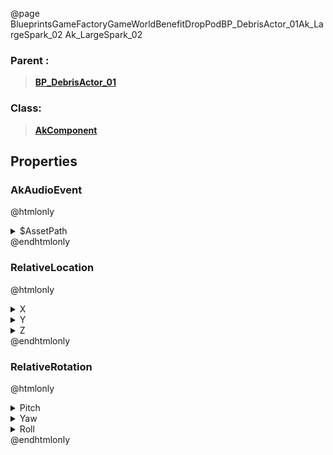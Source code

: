 @page BlueprintsGameFactoryGameWorldBenefitDropPodBP_DebrisActor_01Ak_LargeSpark_02 Ak_LargeSpark_02
### Parent :
<b><a href="_blueprints_game_factory_game_world_benefit_drop_pod_b_p__debris_actor_01.html"><blockquote>BP_DebrisActor_01</blockquote></a></b>
### Class:
<b><a href="_class_script_ak_component.html"><blockquote>AkComponent</blockquote></a></b>
## Properties
### AkAudioEvent
@htmlonly
<details>
 <summary>$AssetPath</summary>
<b><a href="_blueprints_game_factory_game_world_benefit_drop_pod_audio_play__crash__site__spark__droplets.html"><blockquote>Play_Crash_Site_Spark_Droplets</blockquote></a></b>
</details>
@endhtmlonly

### RelativeLocation
@htmlonly
<details>
 <summary>X</summary>
<blockquote>152.32730102539062</blockquote>
</details>
<details>
 <summary>Y</summary>
<blockquote>191.26742553710938</blockquote>
</details>
<details>
 <summary>Z</summary>
<blockquote>34.4805908203125</blockquote>
</details>
@endhtmlonly

### RelativeRotation
@htmlonly
<details>
 <summary>Pitch</summary>
<blockquote>0</blockquote>
</details>
<details>
 <summary>Yaw</summary>
<blockquote>56.30855178833008</blockquote>
</details>
<details>
 <summary>Roll</summary>
<blockquote>0</blockquote>
</details>
@endhtmlonly

